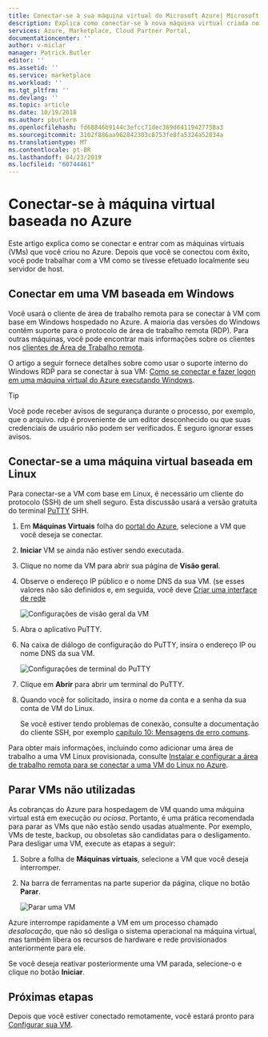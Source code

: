 ```yaml
---
title: Conectar-se à sua máquina virtual do Microsoft Azure| Microsoft Docs
description: Explica como conectar-se à nova máquina virtual criada no Azure.
services: Azure, Marketplace, Cloud Partner Portal,
documentationcenter: ''
author: v-miclar
manager: Patrick.Butler
editor: ''
ms.assetid: ''
ms.service: marketplace
ms.workload: ''
ms.tgt_pltfrm: ''
ms.devlang: ''
ms.topic: article
ms.date: 10/19/2018
ms.author: pbutlerm
ms.openlocfilehash: fd68846b9144c3efcc71dec369d64119427758a3
ms.sourcegitcommit: 3102f886aa962842303c8753fe8fa5324a52834a
ms.translationtype: MT
ms.contentlocale: pt-BR
ms.lasthandoff: 04/23/2019
ms.locfileid: "60744461"
---
```

# <a name="connect-to-your-azure-based-virtual-machine"></a>Conectar-se à máquina virtual baseada no Azure

Este artigo explica como se conectar e entrar com as máquinas virtuais (VMs) que você criou no Azure.  Depois que você se conectou com êxito, você pode trabalhar com a VM como se tivesse efetuado localmente seu servidor de host. 

## <a name="connect-to-a-windows-based-vm"></a>Conectar em uma VM baseada em Windows

Você usará o cliente de área de trabalho remota para se conectar à VM com base em Windows hospedado no Azure.  A maioria das versões do Windows contêm suporte para o protocolo de área de trabalho remota (RDP).  Para outras máquinas, você pode encontrar mais informações sobre os clientes nos [clientes de Área de Trabalho remota](https://docs.microsoft.com/windows-server/remote/remote-desktop-services/clients/remote-desktop-clients).  

O artigo a seguir fornece detalhes sobre como usar o suporte interno do Windows RDP para se conectar à sua VM: [Como se conectar e fazer logon em uma máquina virtual do Azure executando Windows](../../../virtual-machines/windows/connect-logon.md).  

>[!TIP]
> Você pode receber avisos de segurança durante o processo, por exemplo, que o arquivo. rdp é proveniente de um editor desconhecido ou que suas credenciais de usuário não podem ser verificados.  É seguro ignorar esses avisos.


## <a name="connect-to-a-linux-based-vm"></a>Conectar-se a uma máquina virtual baseada em Linux

Para conectar-se a VM com base em Linux, é necessário um cliente do protocolo (SSH) de um shell seguro.  Esta discussão usará a versão gratuita do terminal [PuTTY](https://www.ssh.com/ssh/putty/) SHH.

1. Em **Máquinas Virtuais** folha do [portal do Azure](https://ms.portal.azure.com), selecione a VM que você deseja se conectar.  
2. **Iniciar** VM se ainda não estiver sendo executada.
3. Clique no nome da VM para abrir sua página de **Visão geral**.
4. Observe o endereço IP público e o nome DNS da sua VM.  (se esses valores não são definidos e, em seguida, você deve [Criar uma interface de rede](https://docs.microsoft.com/azure/virtual-network/virtual-network-network-interface#create-a-network-interface)

   ![Configurações de visão geral da VM](./media/publishvm_019.png)
 
5. Abra o aplicativo PuTTY.  
6. Na caixa de diálogo de configuração do PuTTY, insira o endereço IP ou nome DNS da sua VM. 

   ![Configurações de terminal do PuTTY](./media/publishvm_020.png)
 
7. Clique em **Abrir** para abrir um terminal do PuTTY.  
8. Quando você for solicitado, insira o nome da conta e a senha da sua conta de VM do Linux. 

   Se você estiver tendo problemas de conexão, consulte a documentação do cliente SSH, por exemplo [capítulo 10: Mensagens de erro comuns](https://www.ssh.com/ssh/putty/putty-manuals/0.68/Chapter10.html#errors).

Para obter mais informações, incluindo como adicionar uma área de trabalho a uma VM Linux provisionada, consulte [Instalar e configurar a área de trabalho remota para se conectar a uma VM do Linux no Azure](../../../virtual-machines/linux/use-remote-desktop.md).


## <a name="stop-unused-vms"></a>Parar VMs não utilizadas
As cobranças do Azure para hospedagem de VM quando uma máquina virtual está em execução *ou ociosa*.  Portanto, é uma prática recomendada para parar as VMs que não estão sendo usadas atualmente.  Por exemplo, VMs de teste, backup, ou obsoletas são candidatas para o desligamento. Para desligar uma VM, execute as etapas a seguir:

1. Sobre a folha de **Máquinas virtuais**, selecione a VM que você deseja interromper. 
2. Na barra de ferramentas na parte superior da página, clique no botão **Parar**.

   ![Parar uma VM](./media/publishvm_018.png)

Azure interrompe rapidamente a VM em um processo chamado *desalocação*, que não só desliga o sistema operacional na máquina virtual, mas também libera os recursos de hardware e rede provisionados anteriormente para ele.

Se você deseja reativar posteriormente uma VM parada, selecione-o e clique no botão **Iniciar**.


## <a name="next-steps"></a>Próximas etapas

Depois que você estiver conectado remotamente, você estará pronto para [Configurar sua VM](./cpp-configure-vm.md).
